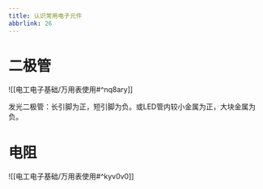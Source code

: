 ```yaml
---
title: 认识常用电子元件
abbrlink: 26
---
```

# 二极管
![[电工电子基础/万用表使用#^nq8ary]]

发光二极管：长引脚为正，短引脚为负。或LED管内较小金属为正，大块金属为负。
# 电阻

![[电工电子基础/万用表使用#^kyv0v0]]

